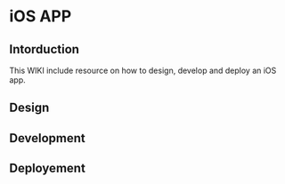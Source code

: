<!-- TITLE: Home -->
<!-- SUBTITLE: iOS APP from start to end. -->

# iOS APP
## Intorduction

This WIKI include resource on how to design, develop and deploy an iOS app. 

## Design

## Development

## Deployement